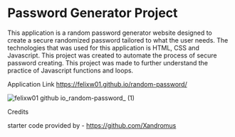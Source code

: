 # Password Generator Project
This application is a random password generator website designed to create a secure randomized password tailored to what the user needs. The technologies that was used for this application is HTML, CSS and Javascript. This project was created to automate the process of secure password creating. This project was made to further understand the practice of Javascript functions and loops.

Application Link https://felixw01.github.io/random-password/

![felixw01 github io_random-password_ (1)](https://user-images.githubusercontent.com/90164142/230199135-f3724cc6-a65e-4794-bbb0-27ce0229e16e.png)


Credits

starter code provided by - https://github.com/Xandromus
